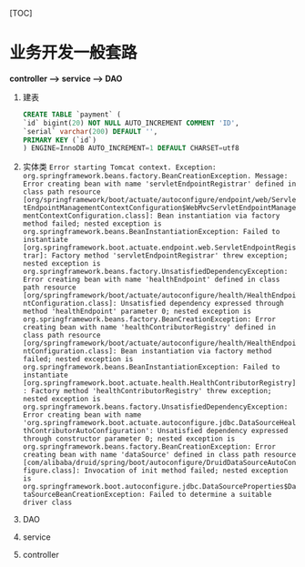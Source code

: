 [TOC]

# 业务开发一般套路

**controller --> service --> DAO**

1. 建表

    ```sql
    CREATE TABLE `payment` (
    `id` bigint(20) NOT NULL AUTO_INCREMENT COMMENT 'ID',
    `serial` varchar(200) DEFAULT '',
    PRIMARY KEY (`id`)
    ) ENGINE=InnoDB AUTO_INCREMENT=1 DEFAULT CHARSET=utf8
    ```

2. 实体类
`Error starting Tomcat context. Exception: org.springframework.beans.factory.BeanCreationException. Message: Error creating bean with name 'servletEndpointRegistrar' defined in class path resource [org/springframework/boot/actuate/autoconfigure/endpoint/web/ServletEndpointManagementContextConfiguration$WebMvcServletEndpointManagementContextConfiguration.class]: Bean instantiation via factory method failed; nested exception is org.springframework.beans.BeanInstantiationException: Failed to instantiate [org.springframework.boot.actuate.endpoint.web.ServletEndpointRegistrar]: Factory method 'servletEndpointRegistrar' threw exception; nested exception is org.springframework.beans.factory.UnsatisfiedDependencyException: Error creating bean with name 'healthEndpoint' defined in class path resource [org/springframework/boot/actuate/autoconfigure/health/HealthEndpointConfiguration.class]: Unsatisfied dependency expressed through method 'healthEndpoint' parameter 0; nested exception is org.springframework.beans.factory.BeanCreationException: Error creating bean with name 'healthContributorRegistry' defined in class path resource [org/springframework/boot/actuate/autoconfigure/health/HealthEndpointConfiguration.class]: Bean instantiation via factory method failed; nested exception is org.springframework.beans.BeanInstantiationException: Failed to instantiate [org.springframework.boot.actuate.health.HealthContributorRegistry]: Factory method 'healthContributorRegistry' threw exception; nested exception is org.springframework.beans.factory.UnsatisfiedDependencyException: Error creating bean with name 'org.springframework.boot.actuate.autoconfigure.jdbc.DataSourceHealthContributorAutoConfiguration': Unsatisfied dependency expressed through constructor parameter 0; nested exception is org.springframework.beans.factory.BeanCreationException: Error creating bean with name 'dataSource' defined in class path resource [com/alibaba/druid/spring/boot/autoconfigure/DruidDataSourceAutoConfigure.class]: Invocation of init method failed; nested exception is org.springframework.boot.autoconfigure.jdbc.DataSourceProperties$DataSourceBeanCreationException: Failed to determine a suitable driver class`

1. DAO
2. service
3. controller
